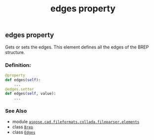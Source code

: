 ﻿---
title: edges property
second_title: Aspose.CAD for Python via .NET API References
description: 
type: docs
weight: 40
url: /python-net/aspose.cad.fileformats.collada.fileparser.elements/brep/edges/
is_root: false
---

## edges property


Gets or sets the edges.
This element defines all the edges of the BREP structure.
### Definition:
```python
@property
def edges(self):
    ...
@edges.setter
def edges(self, value):
    ...
```

### See Also
* module [`aspose.cad.fileformats.collada.fileparser.elements`](../../)
* class [`Brep`](/cad/python-net/aspose.cad.fileformats.collada.fileparser.elements/brep)
* class [`Edges`](/cad/python-net/aspose.cad.fileformats.collada.fileparser.elements/edges)
